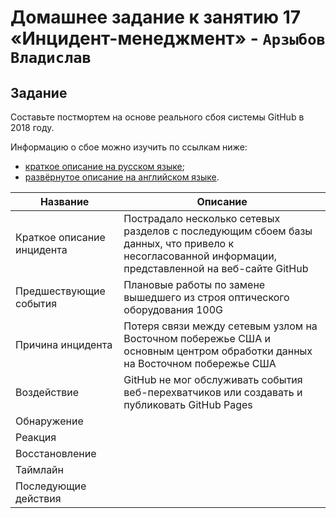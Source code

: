 # Домашнее задание к занятию 17 «Инцидент-менеджмент» - `Арзыбов Владислав`

## Задание

Составьте постмортем на основе реального сбоя системы GitHub в 2018 году.

Информацию о сбое можно изучить по ссылкам ниже:

* [краткое описание на русском языке](https://habr.com/ru/post/427301/);
* [развёрнутое описание на английском языке](https://github.blog/2018-10-30-oct21-post-incident-analysis/).



|Название   | Описание |
|----------------------|---|
|Краткое описание инцидента|  Пострадало несколько сетевых разделов c последующим сбоем базы данных, что привело к несогласованной информации, представленной на веб-сайте GitHub |
|Предшествующие события| Плановые работы по замене вышедшего из строя оптического оборудования 100G |
|Причина инцидента| Потеря связи между сетевым узлом на Восточном побережье США и основным центром обработки данных на Восточном побережье США  |
|Воздействие| GitHub не мог обслуживать события веб-перехватчиков или создавать и публиковать GitHub Pages |
|Обнаружение|   |
|Реакция|   |
|Восстановление|   |
|Таймлайн|   |
|Последующие действия|   |
